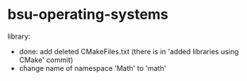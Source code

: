 # bsu-operating-systems
library: 
- done: add deleted CMakeFiles.txt (there is in 'added libraries using CMake' commit)
- change name of namespace 'Math' to 'math'
